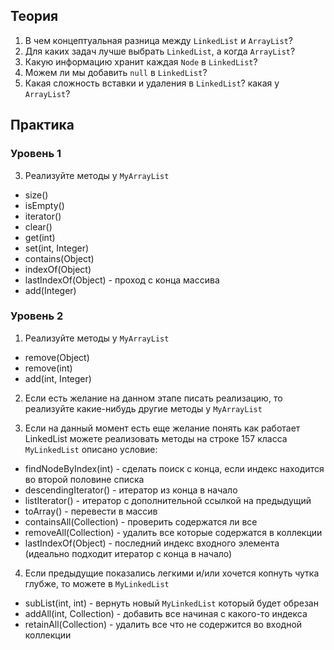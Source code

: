 ## Теория
1. В чем концептуальная разница между `LinkedList` и `ArrayList`?
2. Для каких задач лучше выбрать `LinkedList`, а когда `ArrayList`?
3. Какую информацию хранит каждая `Node` в `LinkedList`?
4. Можем ли мы добавить `null` в `LinkedList`?
5. Какая сложность вставки и удаления в `LinkedList`? какая у `ArrayList`?
## Практика

### Уровень 1

3. Реализуйте методы у  `MyArrayList`
* size()
* isEmpty()
* iterator()
* clear()
* get(int)
* set(int, Integer)
* contains(Object)
* indexOf(Object)
* lastIndexOf(Object) - проход с конца массива
* add(Integer)
### Уровень 2
1. Реализуйте методы у `MyArrayList`
* remove(Object)
* remove(int)
* add(int, Integer)
2. Если есть желание на данном этапе писать реализацию, то реализуйте какие-нибудь другие методы у `MyArrayList`

3. Если на данный момент есть еще желание понять как работает LinkedList можете реализовать методы на строке 157 класса `MyLinkedList` описано условие:
* findNodeByIndex(int) - сделать поиск с конца, если индекс находится во второй половине списка
* descendingIterator() - итератор из конца в начало
* listIterator() - итератор с дополнительной ссылкой на предыдущий
* toArray() - перевести в массив
* containsAll(Collection) - проверить содержатся ли все
* removeAll(Collection) - удалить все которые содержатся в коллекции
* lastIndexOf(Object)  - последний индекс входного элемента (идеально подходит итератор с конца в начало)
4. Если предыдущие показались легкими и/или хочется копнуть чутка глубже, то можете в `MyLinkedList`

* subList(int, int) - вернуть новый `MyLinkedList` который будет обрезан
* addAll(int, Collection) - добавить все начиная с какого-то индекса
* retainAll(Collection) - удалить все что не содержится во входной коллекции
